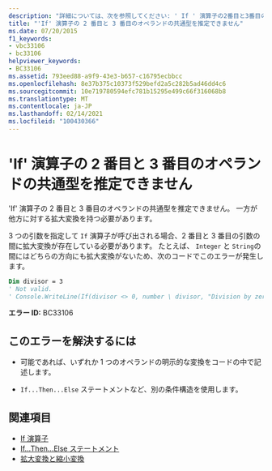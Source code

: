 ```yaml
---
description: "詳細については、次を参照してください: ' If ' 演算子の2番目と3番目のオペランドの共通型を推論できません"
title: "'If' 演算子の 2 番目と 3 番目のオペランドの共通型を推定できません"
ms.date: 07/20/2015
f1_keywords:
- vbc33106
- bc33106
helpviewer_keywords:
- BC33106
ms.assetid: 793eed88-a9f9-43e3-b657-c16795ecbbcc
ms.openlocfilehash: 8e37b375c10373f529befd2a5c282b5ad46dd4c6
ms.sourcegitcommit: 10e719780594efc781b15295e499c66f316068b8
ms.translationtype: MT
ms.contentlocale: ja-JP
ms.lasthandoff: 02/14/2021
ms.locfileid: "100430366"
---
```

# <a name="cannot-infer-a-common-type-for-the-second-and-third-operands-of-the-if-operator"></a>'If' 演算子の 2 番目と 3 番目のオペランドの共通型を推定できません

'If' 演算子の 2 番目と 3 番目のオペランドの共通型を推定できません。 一方が他方に対する拡大変換を持つ必要があります。  
  
 3 つの引数を指定して `If` 演算子が呼び出される場合、2 番目と 3 番目の引数の間に拡大変換が存在している必要があります。 たとえば、 `Integer` と `String`の間にはどちらの方向にも拡大変換がないため、次のコードでこのエラーが発生します。  
  
```vb  
Dim divisor = 3  
' Not valid.  
' Console.WriteLine(If(divisor <> 0, number \ divisor, "Division by zero"))  
```  
  
 **エラー ID:** BC33106  
  
## <a name="to-correct-this-error"></a>このエラーを解決するには  
  
- 可能であれば、いずれか 1 つのオペランドの明示的な変換をコードの中で記述します。  
  
- `If...Then...Else` ステートメントなど、別の条件構造を使用します。  
  
## <a name="see-also"></a>関連項目

- [If 演算子](../language-reference/operators/if-operator.md)
- [If...Then...Else ステートメント](../language-reference/statements/if-then-else-statement.md)
- [拡大変換と縮小変換](../programming-guide/language-features/data-types/widening-and-narrowing-conversions.md)
